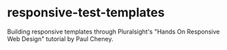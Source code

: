 # responsive-test-templates

Building responsive templates through Pluralsight's "Hands On Responsive Web Design" tutorial by Paul Cheney.

